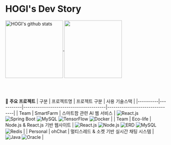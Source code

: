 # HOGI's Dev Story

<a href="https://github.com/hogi2020">
<img align="center" style="height:180px" src="https://github-readme-stats.vercel.app/api?username=hogi2020&show_icons=true&include_all_commits=true&include_orgs=true&theme=nord&hide_border=true" alt="HOGI's github stats" />
</a>

<a href="https://github.com/hogi2020">
<img align="center" style="height:180px" src="https://github-readme-stats.vercel.app/api/top-langs/?username=hogi2020&layout=compact&include_orgs=true&theme=nord&hide_border=true" />
</a> 

<br><br>

📂 **주요 프로젝트**
| 구분     | 프로젝트명 | 프로젝트 구분                          | 사용 기술스택                 |
|----------|-----------|----------------------------------------|--------------------------------|
| Team     | SmartFarm | 스마트팜 관련 AI 웹 서비스               | ![React.js](https://img.shields.io/badge/React-61DAFB?style=flat&logo=react&logoColor=black) ![Spring Boot](https://img.shields.io/badge/Spring%20Boot-6DB33F?style=flat&logo=spring-boot&logoColor=white) ![MySQL](https://img.shields.io/badge/MySQL-4479A1?style=flat&logo=mysql&logoColor=white) ![TensorFlow](https://img.shields.io/badge/TensorFlow-FF6F00?style=flat&logo=tensorflow&logoColor=white) ![Docker](https://img.shields.io/badge/Docker-2496ED?style=flat&logo=docker&logoColor=white) |
| Team     | Eco-life  | Node.js & React.js 기반 웹사이트        | ![React.js](https://img.shields.io/badge/React-61DAFB?style=flat&logo=react&logoColor=black) ![Node.js](https://img.shields.io/badge/Node.js-339933?style=flat&logo=node.js&logoColor=white) ![ERD](https://img.shields.io/badge/ERD-000000?style=flat&logo=diagrams.net&logoColor=white) ![MySQL](https://img.shields.io/badge/MySQL-4479A1?style=flat&logo=mysql&logoColor=white) ![Redis](https://img.shields.io/badge/Redis-DC382D?style=flat&logo=redis&logoColor=white) |
| Personal | ohChat    | 멀티스레드 & 소켓 기반 실시간 채팅 시스템 | ![Java](https://img.shields.io/badge/Java-007396?style=flat&logo=openjdk&logoColor=white) ![Oracle](https://img.shields.io/badge/Oracle-F80000?style=flat&logo=oracle&logoColor=white) |

